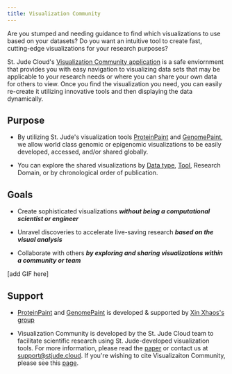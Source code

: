 ```yaml
---
title: Visualization Community
---
```

Are you stumped and needing guidance to find which visualizations to use based on your datasets? Do you want an intuitive tool to create fast, cutting-edge visualizations for your research purposes? 

St. Jude Cloud's [Visualization Community application](https://viz.stjude.cloud/) is a safe enviornment that provides you with easy navigation to visualizing data sets that may be applicable to your research needs or where you can share your own data for others to view. Once you find the visualization you need, you can easily re-create it utilizing innovative tools and then displaying the data dynamically.

## Purpose
* By utilizing St. Jude's visualization tools [ProteinPaint](https://viz.stjude.cloud/tools/proteinpaint/) and [GenomePaint](https://viz.stjude.cloud/tools/genomepaint/), we allow world class genomic or epigenomic visualizations to be easily developed, accessed, and/or shared globally.

* You can explore the shared visualizations by [Data type](https://university.stjude.cloud/docs/visualization-community/Supporteddatatypes/), [Tool](https://viz.stjude.cloud/tools), Research Domain, or by chronological order of publication.

## Goals
* Create sophisticated visualizations ***without being a computational scientist or engineer***

* Unravel discoveries to accelerate live-saving research ***based on the visual analysis***

* Collaborate with others ***by exploring and sharing visualizations within a community or team***

[add GIF here]

## Support
* [ProteinPaint](https://viz.stjude.cloud/tools/proteinpaint/) and [GenomePaint](https://viz.stjude.cloud/tools/genomepaint/) is developed & supported by [Xin Xhaos's group](https://www.stjude.org/directory/z/xin-zhou.html)

* Visualization Community is developed by the St. Jude Cloud team to facilitate scientific research using St. Jude-developed visualization tools. For more information, please read the [paper](https://cancerdiscovery.aacrjournals.org/content/11/5/1082) or contact us at support@stjude.cloud. If you're wishing to cite Visualizaiton Community, please see this [page](https://university.stjude.cloud/docs/citing-stjude-cloud/).
